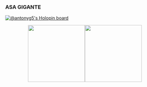 ### ASA GIGANTE

<!--
**antonyg5/antonyg5** is a ✨ _special_ ✨ repository because its `README.md` (this file) appears on your GitHub profile.

Here are some ideas to get you started:

- 🔭 I’m currently working on ...
- 🌱 I’m currently learning ...
- 👯 I’m looking to collaborate on ...
- 🤔 I’m looking for help with ...
- 💬 Ask me about ...
- 📫 How to reach me: ...
- 😄 Pronouns: ...
- ⚡ Fun fact: ...
-->

[![@antonyg5's Holopin board](https://holopin.me/antonyg5)](https://holopin.io/@antonyg5)

<center><div><a href="https://github.com/antonyg5"><img height="180em" src="https://github-readme-stats.vercel.app/api/top-langs/?username=antonyg5&layout=compact&langs_count=7&theme=dracula"/><img height="180em" src="https://github-readme-stats.vercel.app/api?username=antonyg5&show_icons=true&theme=dracula&include_all_commits=true&count_private=true"/></div></center>

